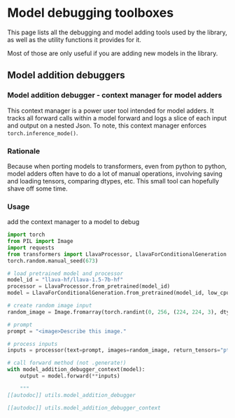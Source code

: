<!--Copyright 2025 The HuggingFace Team. All rights reserved.

Licensed under the Apache License, Version 2.0 (the "License"); you may not use this file except in compliance with
the License. You may obtain a copy of the License at

http://www.apache.org/licenses/LICENSE-2.0

Unless required by applicable law or agreed to in writing, software distributed under the License is distributed on
an "AS IS" BASIS, WITHOUT WARRANTIES OR CONDITIONS OF ANY KIND, either express or implied. See the License for the
specific language governing permissions and limitations under the License.

⚠️ Note that this file is in Markdown but contain specific syntax for our doc-builder (similar to MDX) that may not be
rendered properly in your Markdown viewer.

-->

# Model debugging toolboxes

This page lists all the debugging and model adding tools used by the library, as well as the utility functions it provides for it.

Most of those are only useful if you are adding new models in the library.


## Model addition debuggers


### Model addition debugger - context manager for model adders

This context manager is a power user tool intended for model adders. 
It tracks all forward calls within a model forward and logs a slice of each input and output on a nested Json.
To note, this context manager enforces `torch.inference_mode()`.

### Rationale

Because when porting models to transformers, even from python to python, model adders often have to do a lot of manual operations, involving saving and loading tensors, comparing dtypes, etc. This small tool can hopefully shave off some time.

### Usage

add the context manager to a model to debug

```python
import torch
from PIL import Image
import requests
from transformers import LlavaProcessor, LlavaForConditionalGeneration
torch.random.manual_seed(673)

# load pretrained model and processor
model_id = "llava-hf/llava-1.5-7b-hf"
processor = LlavaProcessor.from_pretrained(model_id)
model = LlavaForConditionalGeneration.from_pretrained(model_id, low_cpu_mem_usage=True)

# create random image input
random_image = Image.fromarray(torch.randint(0, 256, (224, 224, 3), dtype=torch.uint8).numpy())

# prompt
prompt = "<image>Describe this image."

# process inputs
inputs = processor(text=prompt, images=random_image, return_tensors="pt")

# call forward method (not .generate!)
with model_addition_debugger_context(model):
    output = model.forward(**inputs)

    """
[[autodoc]] utils.model_addition_debugger

[[autodoc]] utils.model_addition_debugger_context

